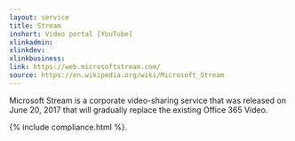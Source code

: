 ```yaml
---
layout: service
title: Stream
inshort: Video portal [YouTube]
xlinkadmin: 
xlinkdev:
xlinkbusiness: 
link: https://web.microsoftstream.com/
source: https://en.wikipedia.org/wiki/Microsoft_Stream
---
```

Microsoft Stream is a corporate video-sharing service that was released on June 20, 2017 that will gradually replace the existing Office 365 Video.

{% include compliance.html %}.
